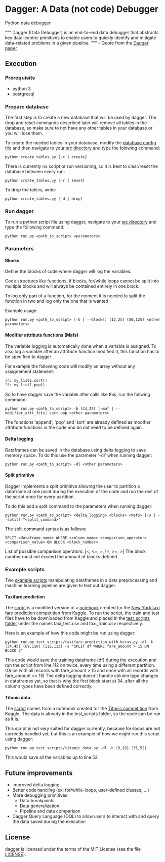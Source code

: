 # Dagger: A Data (not code) Debugger

Python data debugger

""" Dagger (Data Debugger) is an end-to-end data debugger that abstracts key data-centric primitives to enable users to quickly identify and mitigate data-related problems in a given pipeline. """ - Quote from the [Dagger paper](https://github.com/mschoema/dagger/blob/master/papers/Dagger%20A%20Data%20(not%20code)%20Debugger.pdf)

## Execution

### Prerequisits
 - python 3
 - postgresql
 
### Prepare database

The first step is to create a new database that will be used by dagger.
The drop and reset commands described later will remove all tables in the database, so make sure to not have any other tables in your database or you will lose them.

To create the needed tables in your database, modify the [database config file](https://github.com/mschoema/dagger/blob/master/database.ini) and then navigate to your [src directory](https://github.com/mschoema/dagger/tree/master/src) and type the folowing command:

```shell
python create_tables.py [-c | create]
```

There is currently no script or run versioning, so it is best to clear/reset the database between every run:
```shell
python create_tables.py [-r | reset]
```

To drop the tables, write:
```shell
python create_tables.py [-d | drop]
```

### Run dagger

To run a python script file using dagger, navigate to your [src directory](https://github.com/mschoema/dagger/tree/master/src) and type the following command:

```shell
python run.py <path_to_script> <parameters>
```

### Parameters

#### Blocks
Define the blocks of code where dagger will log the variables.

Code structures like functions, if blocks, for/while loops cannot be split into multiple blocks
and will always be contained entirely in one block.

To log only part of a function, for the moment it is needed to split the function in two and log only the one that is wanted

Example usage:
```shell
python run.py <path_to_script> [-b | --blocks] (12,25) (50,125) <other parameters>
```

#### Modifier attribute functions (Mafs)

The variable logging is automatically done when a variable is assigned.
To also log a variable after an attribute function modified it, this function has to be specified to dagger

For example the following code will modify an array without any assignement statement:
```python
24: my_list1.sort()
25: my_list1.pop()
```
So to have dagger save the variable after calls like this, run the follwing command:
```shell
python run.py <path_to_script> -b (24,25) [-maf | --modifier_attr_fcts] sort pop <other parameters>
```
The functions 'append', 'pop' and 'sort' are already defined as modifier attribute functions in the code and do not need to be defined again.

#### Delta logging

Dataframes can be saved in the database using delta logging to save memory space.
To do this use the parameter '-dl' when running dagger:
```shell
python run.py <path_to_script> -dl <other parameters>
```

#### Split primitive

Dagger implements a split primitive allowing the user to partition a dataframe at one point during the execution of the code
and run the rest of the script once for every partition.

To do this add a split command to the parameters when running dagger:
```shell
python run.py <path_to_script> <delta_logging> <blocks> <mafs> [-s | --split] "<split_command>"
```

The split command syntax is as follows:
```
SPLIT <dataframe_name> WHERE <column_name> <comparison_operator> <comparison_value> ON BLOCK <block_number>
```
List of possible comparison operators: \[<, <=, =, !=, >=, >\]
The block number must not exceed the amount of blocks defined

### Example scripts

Two [example scripts](https://github.com/mschoema/dagger/tree/master/src/test_scripts) manipulating dataframes in a data preprocessing and machine learning pipeline are given to test out dagger.

#### Taxifare prediction
The [script](https://github.com/mschoema/dagger/blob/master/src/test_scripts/taxifare-prediction-with-keras.py) is a modified version of a [notebook](https://www.kaggle.com/dolel22/taxifare-prediction-with-keras) created for the [New York taxi fare prediction competition](https://www.kaggle.com/c/new-york-city-taxi-fare-prediction/overview) from Kaggle.
To run the script, the train and test files have to be downloaded from Kaggle and placed in the [test_scripts folder](https://github.com/mschoema/dagger/tree/master/src/test_scripts) under the names taxi_test.csv and taxi_train.csv respectively.

Here is an example of how this code might be run using dagger:
```shell
python run.py test_scripts/taxifare-prediction-with-keras.py -dl -b (34,45) (69,110) (112,113) -s "SPLIT df WHERE fare_amount > 15 ON BLOCK 3"
```
This code would save the training dataframe (df) during the execution and run the script from line 112 on twice, every time using a different partition. (Once with all records with fare_amount > 15 and once with all records with fare_amount <= 15)
The delta logging doesn't handle column type changes in dataframes yet, so that is why the first block start at 34, after all the column types have been defined correctly.

#### Titanic data
The [script](https://github.com/mschoema/dagger/blob/master/src/test_scripts/titanic_data.py) comes from a notebook created for the [Titanic competition](https://www.kaggle.com/c/titanic/overview) from Kaggle.
The data is already in the test_scripts folder, so the code can be run as it is.

This script is not very suited  for dagger currently, because for-loops are not correctly handled yet, but this is an example of how we might run this script using dagger:
```shell
python run.py test_scripts/titanic_data.py -dl -b (9,18) (31,52)
```
This would save all the variables up to line 52

## Future improvements
 - Improved delta logging
 - Better code handling (ex: for/while-loops, user-defined classes, ...)
 - More debugging primitives:
    * Data breakpoints
    * Data generalization
    * Pipeline and data comparison
 - Dagger Query Language (DQL) to allow users to interact with and query the data saved during the execution
 
## License

dagger is licensed under the terms of the MIT License (see the file
[LICENSE](https://github.com/mschoema/dagger/blob/master/LICENSE)).
